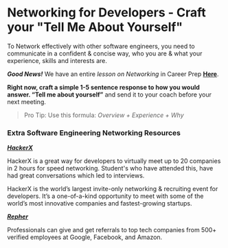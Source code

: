 # Networking for Developers - Craft your "Tell Me About Yourself"

To Network effectively with other software engineers, you need to communicate in a confident & concise way, who you are & what your experience, skills and interests are. 

***Good News!*** We have an entire *lesson on Networking* in Career Prep <a href="https://prep.flatironschool.com/library/career-prep-copy-48d3b095/353807/path/step/135458735/“ target=”_blank">**Here**</a>. 

**Right now, craft a simple 1-5 sentence response to how you would answer.  “Tell me about yourself”** and send it to your coach before your next meeting. 

> Pro Tip: Use this formula: *Overview + Experience + Why*

### Extra Software Engineering Networking Resources

[***HackerX***](https://hackerx.org/)

HackerX is a great way for developers to virtually meet up to 20 companies in 2 hours for speed networking. Student's who have attended this, have had great conversations which led to interviews.

HackerX is the world’s largest invite-only networking & recruiting event for developers. It’s a one-of-a-kind opportunity to meet with some of the world’s most innovative companies and fastest-growing startups.

[***Repher***](https://repher.me) 

Professionals can give and get referrals to top tech companies from 500+ verified employees at Google, Facebook, and Amazon.


